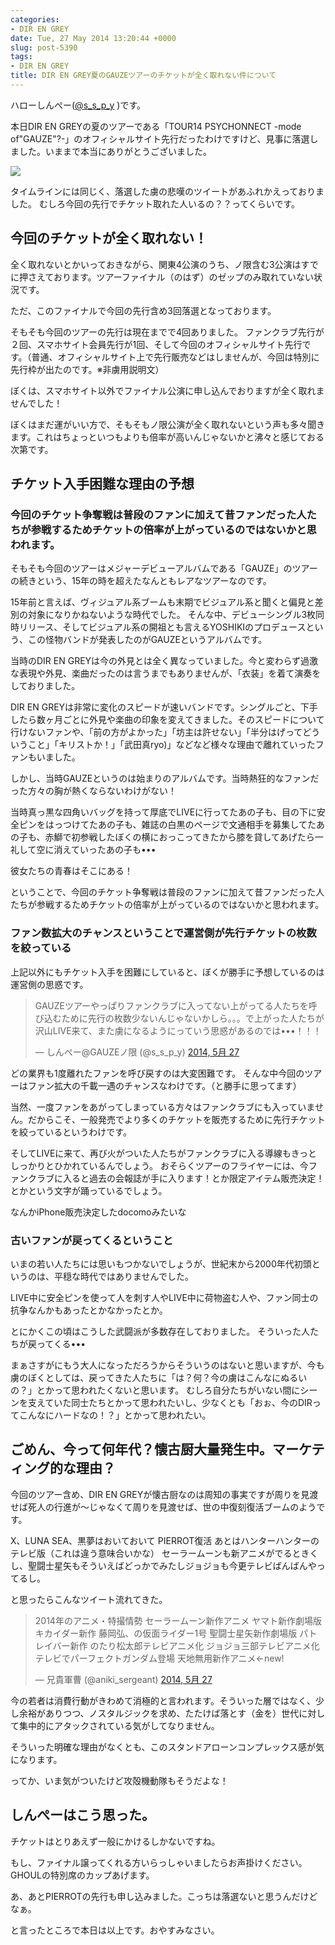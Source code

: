 ```yaml
---
categories:
- DIR EN GREY
date: Tue, 27 May 2014 13:20:44 +0000
slug: post-5390
tags:
- DIR EN GREY
title: DIR EN GREY夏のGAUZEツアーのチケットが全く取れない件について
---
```


ハローしんぺー(<a href="https://twitter.com/s_s_p_y" target="_blank">@s_s_p_y</a> )です。

本日DIR EN GREYの夏のツアーである「TOUR14 PSYCHONNECT -mode of"GAUZE"?-」のオフィシャルサイト先行だったわけですけど、見事に落選しました。いままで本当にありがとうございました。

![](images/slooProImg_20140527222810.jpg)

タイムラインには同じく、落選した虜の悲嘆のツイートがあふれかえっておりました。
むしろ今回の先行でチケット取れた人いるの？？ってくらいです。

<h2>今回のチケットが全く取れない！</h2>

全く取れないとかいっておきながら、関東4公演のうち、ノ限含む3公演はすでに押さえております。ツアーファイナル（のはず）のゼップのみ取れていない状況です。

ただ、このファイナルで今回の先行含め3回落選となっております。

そもそも今回のツアーの先行は現在までで4回ありました。
ファンクラブ先行が２回、スマホサイト会員先行が1回、そして今回のオフィシャルサイト先行です。（普通、オフィシャルサイト上で先行販売などはしませんが、今回は特別に先行枠が出たのです。※非虜用説明文）

ぼくは、スマホサイト以外でファイナル公演に申し込んでおりますが全く取れませんでした！

ぼくはまだ運がいい方で、そもそもノ限公演が全く取れないという声も多々聞きます。これはちょっといつもよりも倍率が高いんじゃないかと沸々と感じておる次第です。


<h2>チケット入手困難な理由の予想</h2>

<h3>今回のチケット争奪戦は普段のファンに加えて昔ファンだった人たちが参戦するためチケットの倍率が上がっているのではないかと思われます。
</h3>

そもそも今回のツアーはメジャーデビューアルバムである「GAUZE」のツアーの続きという、15年の時を超えたなんともレアなツアーなのです。

15年前と言えば、ヴィジュアル系ブームも末期でビジュアル系と聞くと偏見と差別の対象になりかねないような時代でした。
そんな中、デビューシングル3枚同時リリース、そしてビジュアル系の開祖とも言えるYOSHIKIのプロデュースという、この怪物バンドが発表したのがGAUZEというアルバムです。

当時のDIR EN GREYは今の外見とは全く異なっていました。今と変わらず過激な表現や外見、楽曲だったのは言うまでもありませんが、「衣装」を着て演奏をしておりました。

DIR EN GREYは非常に変化のスピードが速いバンドです。シングルごと、下手したら数ヶ月ごとに外見や楽曲の印象を変えてきました。そのスピードについて行けないファンや、「前の方がよかった」「坊主は許せない」「半分はげってどういうこと」「キリストか！」「武田真ryo)」などなど様々な理由で離れていったファンもいました。

しかし、当時GAUZEというのは始まりのアルバムです。当時熱狂的なファンだった方々の胸が熱くならないわけがない！

当時真っ黒な四角いバッグを持って厚底でLIVEに行ってたあの子も、目の下に安全ピンをはっつけてたあの子も、雑誌の白黒のページで文通相手を募集してたあの子も、赤鰤で初参戦したぼくの横におっこってきたから膝を貸してあげたら一礼して空に消えていったあの子も•••

彼女たちの青春はそこにある！


ということで、今回のチケット争奪戦は普段のファンに加えて昔ファンだった人たちが参戦するためチケットの倍率が上がっているのではないかと思われます。


<h3>ファン数拡大のチャンスということで運営側が先行チケットの枚数を絞っている</h3>

上記以外にもチケット入手を困難にしていると、ぼくが勝手に予想しているのは運営側の思惑です。

<blockquote class="twitter-tweet" lang="ja"><p>GAUZEツアーやっぱりファンクラブに入ってない上がってる人たちを呼び込むために先行の枚数少ないんじゃないかしら。。。で上がった人たちが沢山LIVE来て、また虜になるようにっていう思惑があるのでは•••！！！</p>&mdash; しんぺー@GAUZEノ限 (@s_s_p_y) <a href="https://twitter.com/s_s_p_y/statuses/471228335394013184">2014, 5月 27</a></blockquote>
<script async src="//platform.twitter.com/widgets.js" charset="utf-8"></script>


どの業界も1度離れたファンを呼び戻すのは大変困難です。
そんな中今回のツアーはファン拡大の千載一遇のチャンスなわけです。（と勝手に思ってます）

当然、一度ファンをあがってしまっている方々はファンクラブにも入っていません。だからこそ、一般発売でより多くのチケットを販売するために先行チケットを絞っているというわけです。

そしてLIVEに来て、再び火がついた人たちがファンクラブに入る導線もきっとしっかりとひかれているんでしょう。
おそらくツアーのフライヤーには、今ファンクラブに入ると過去の会報誌が手に入ります！とか限定アイテム販売決定！とかという文字が踊っているでしょう。

なんかiPhone販売決定したdocomoみたいな

<h3>古いファンが戻ってくるということ</h3>

いまの若い人たちには思いもつかないでしょうが、世紀末から2000年代初頭というのは、平穏な時代ではありませんでした。

LIVE中に安全ピンを使って人を刺す人やLIVE中に荷物盗む人や、ファン同士の抗争なんかもあったとかなかったとか。

とにかくこの頃はこうした武闘派が多数存在しておりました。
そういった人たちが戻ってくる•••

まぁさすがにもう大人になっただろうからそういうのはないと思いますが、今も虜のぼくとしては、戻ってきた人たちに「は？何？今の虜はこんなにぬるいの？」とかって思われたくないと思います。
むしろ自分たちがいない間にシーンを支えていた同士たちとかって思われたいし、少なくとも「おぉ、今のDIRってこんなにハードなの！？」とかって思われたい。



<h2>ごめん、今って何年代？懐古厨大量発生中。マーケティング的な理由？</h2>

今回のツアー含め、DIR EN GREYが懐古厨なのは周知の事実ですが周りを見渡せば死人の行進が〜じゃなくて周りを見渡せば、世の中復刻復活ブームのようです。

X、LUNA SEA、黒夢はおいておいて
PIERROT復活
あとはハンターハンターのテレビ版（これは違う意味合いかな）
セーラームーンも新アニメがでるときくし、聖闘士星矢もそういえばどっかでみたしジョジョも今更テレビばんばんやってるし。

と思ったらこんなツイート流れてきた。

<blockquote class="twitter-tweet" lang="ja"><p>2014年のアニメ・特撮情勢&#10;&#10;セーラームーン新作アニメ&#10;ヤマト新作劇場版&#10;キカイダー新作&#10;藤岡弘、の仮面ライダー1号&#10;聖闘士星矢新作劇場版&#10;パトレイバー新作&#10;のたり松太郎テレビアニメ化&#10;ジョジョ三部テレビアニメ化&#10;テレビでパーフェクトガンダム登場&#10;天地無用新作アニメ←new!</p>&mdash; 兄貴軍曹 (@aniki_sergeant) <a href="https://twitter.com/aniki_sergeant/statuses/471129875936317440">2014, 5月 27</a></blockquote>
<script async src="//platform.twitter.com/widgets.js" charset="utf-8"></script>


今の若者は消費行動がきわめて消極的と言われます。そういった層ではなく、少し余裕がありつつ、ノスタルジックを求め、たたけば落とす（金を）世代に対して集中的にアタックされている気がしてなりません。

そういった明確な理由がなくとも、このスタンドアローンコンプレックス感が気になります。

ってか、いま気がついたけど攻殻機動隊もそうだよな！


<h2>しんぺーはこう思った。</h2>

チケットはとりあえず一般にかけるしかないですね。

もし、ファイナル譲ってくれる方いらっしゃいましたらお声掛けください。
GHOULの特別席のカップあげます。

あ、あとPIERROTの先行も申し込みました。こっちは落選ないと思うんだけどなぁ。

と言ったところで本日は以上です。おやすみなさい。